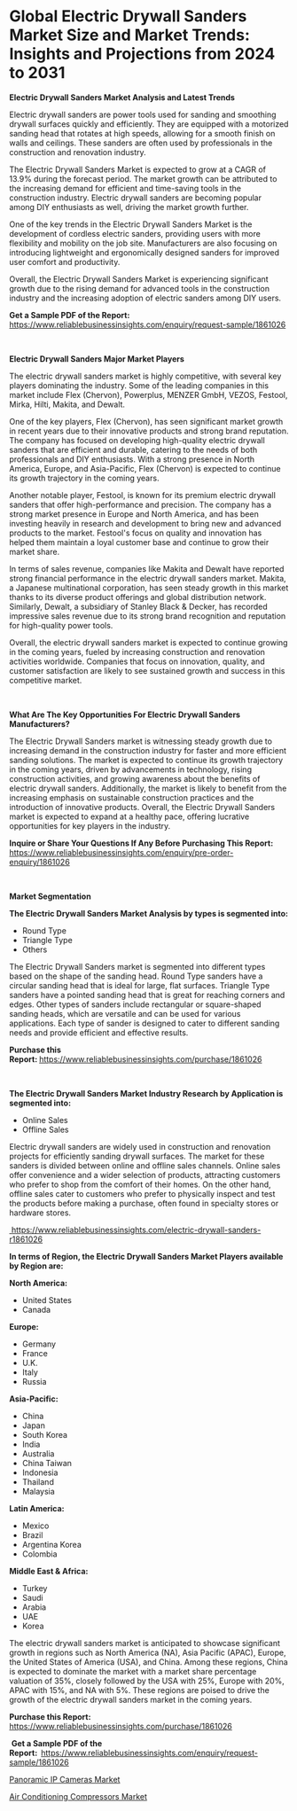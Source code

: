 <p><h1>Global Electric Drywall Sanders Market Size and Market Trends: Insights and Projections from 2024 to 2031</h1></p><p><strong>Electric Drywall Sanders Market Analysis and Latest Trends</strong></p>
<p><p>Electric drywall sanders are power tools used for sanding and smoothing drywall surfaces quickly and efficiently. They are equipped with a motorized sanding head that rotates at high speeds, allowing for a smooth finish on walls and ceilings. These sanders are often used by professionals in the construction and renovation industry.</p><p>The Electric Drywall Sanders Market is expected to grow at a CAGR of 13.9% during the forecast period. The market growth can be attributed to the increasing demand for efficient and time-saving tools in the construction industry. Electric drywall sanders are becoming popular among DIY enthusiasts as well, driving the market growth further.</p><p>One of the key trends in the Electric Drywall Sanders Market is the development of cordless electric sanders, providing users with more flexibility and mobility on the job site. Manufacturers are also focusing on introducing lightweight and ergonomically designed sanders for improved user comfort and productivity.</p><p>Overall, the Electric Drywall Sanders Market is experiencing significant growth due to the rising demand for advanced tools in the construction industry and the increasing adoption of electric sanders among DIY users.</p></p>
<p><strong>Get a Sample PDF of the Report:&nbsp;</strong> <a href="https://www.reliablebusinessinsights.com/enquiry/request-sample/1861026">https://www.reliablebusinessinsights.com/enquiry/request-sample/1861026</a></p>
<p>&nbsp;</p>
<p><strong>Electric Drywall Sanders Major Market Players</strong></p>
<p><p>The electric drywall sanders market is highly competitive, with several key players dominating the industry. Some of the leading companies in this market include Flex (Chervon), Powerplus, MENZER GmbH, VEZOS, Festool, Mirka, Hilti, Makita, and Dewalt.</p><p>One of the key players, Flex (Chervon), has seen significant market growth in recent years due to their innovative products and strong brand reputation. The company has focused on developing high-quality electric drywall sanders that are efficient and durable, catering to the needs of both professionals and DIY enthusiasts. With a strong presence in North America, Europe, and Asia-Pacific, Flex (Chervon) is expected to continue its growth trajectory in the coming years.</p><p>Another notable player, Festool, is known for its premium electric drywall sanders that offer high-performance and precision. The company has a strong market presence in Europe and North America, and has been investing heavily in research and development to bring new and advanced products to the market. Festool's focus on quality and innovation has helped them maintain a loyal customer base and continue to grow their market share.</p><p>In terms of sales revenue, companies like Makita and Dewalt have reported strong financial performance in the electric drywall sanders market. Makita, a Japanese multinational corporation, has seen steady growth in this market thanks to its diverse product offerings and global distribution network. Similarly, Dewalt, a subsidiary of Stanley Black & Decker, has recorded impressive sales revenue due to its strong brand recognition and reputation for high-quality power tools.</p><p>Overall, the electric drywall sanders market is expected to continue growing in the coming years, fueled by increasing construction and renovation activities worldwide. Companies that focus on innovation, quality, and customer satisfaction are likely to see sustained growth and success in this competitive market.</p></p>
<p>&nbsp;</p>
<p><strong>What Are The Key Opportunities For Electric Drywall Sanders Manufacturers?</strong></p>
<p><p>The Electric Drywall Sanders market is witnessing steady growth due to increasing demand in the construction industry for faster and more efficient sanding solutions. The market is expected to continue its growth trajectory in the coming years, driven by advancements in technology, rising construction activities, and growing awareness about the benefits of electric drywall sanders. Additionally, the market is likely to benefit from the increasing emphasis on sustainable construction practices and the introduction of innovative products. Overall, the Electric Drywall Sanders market is expected to expand at a healthy pace, offering lucrative opportunities for key players in the industry.</p></p>
<p><strong>Inquire or Share Your Questions If Any Before Purchasing This Report:</strong> <a href="https://www.reliablebusinessinsights.com/enquiry/pre-order-enquiry/1861026">https://www.reliablebusinessinsights.com/enquiry/pre-order-enquiry/1861026</a></p>
<p>&nbsp;</p>
<p><strong>Market Segmentation</strong></p>
<p><strong>The Electric Drywall Sanders Market Analysis by types is segmented into:</strong></p>
<p><ul><li>Round Type</li><li>Triangle Type</li><li>Others</li></ul></p>
<p><p>The Electric Drywall Sanders market is segmented into different types based on the shape of the sanding head. Round Type sanders have a circular sanding head that is ideal for large, flat surfaces. Triangle Type sanders have a pointed sanding head that is great for reaching corners and edges. Other types of sanders include rectangular or square-shaped sanding heads, which are versatile and can be used for various applications. Each type of sander is designed to cater to different sanding needs and provide efficient and effective results.</p></p>
<p><strong>Purchase this Report:&nbsp;</strong><a href="https://www.reliablebusinessinsights.com/purchase/1861026">https://www.reliablebusinessinsights.com/purchase/1861026</a></p>
<p>&nbsp;</p>
<p><strong>The Electric Drywall Sanders Market Industry Research by Application is segmented into:</strong></p>
<p><ul><li>Online Sales</li><li>Offline Sales</li></ul></p>
<p><p>Electric drywall sanders are widely used in construction and renovation projects for efficiently sanding drywall surfaces. The market for these sanders is divided between online and offline sales channels. Online sales offer convenience and a wider selection of products, attracting customers who prefer to shop from the comfort of their homes. On the other hand, offline sales cater to customers who prefer to physically inspect and test the products before making a purchase, often found in specialty stores or hardware stores.</p></p>
<p><a href="https://www.reliablebusinessinsights.com/electric-drywall-sanders-r1861026">&nbsp;https://www.reliablebusinessinsights.com/electric-drywall-sanders-r1861026</a></p>
<p><strong>In terms of Region, the Electric Drywall Sanders Market Players available by Region are:</strong></p>
<p>
    <p> <strong> North America: </strong>
        <ul>
            <li>United States</li>
            <li>Canada</li>
        </ul>
        </p> 
    <p> <strong> Europe: </strong>
        <ul>
            <li>Germany</li>
            <li>France</li>
            <li>U.K.</li>
            <li>Italy</li>
            <li>Russia</li>
        </ul>
        </p> 
    <p> <strong> Asia-Pacific: </strong>
        <ul>
            <li>China</li>
            <li>Japan</li>
            <li>South Korea</li>
            <li>India</li>
            <li>Australia</li>
            <li>China Taiwan</li>
            <li>Indonesia</li>
            <li>Thailand</li>
            <li>Malaysia</li>
        </ul>
        </p> 
    <p> <strong> Latin America: </strong>
        <ul>
            <li>Mexico</li>
            <li>Brazil</li>
            <li>Argentina Korea</li>
            <li>Colombia</li>
        </ul>
        </p> 
    <p> <strong> Middle East & Africa: </strong>
        <ul>
            <li>Turkey</li>
            <li>Saudi</li>
            <li>Arabia</li>
            <li>UAE</li>
            <li>Korea</li>
        </ul>
    </p>
    </p>
<p><p>The electric drywall sanders market is anticipated to showcase significant growth in regions such as North America (NA), Asia Pacific (APAC), Europe, the United States of America (USA), and China. Among these regions, China is expected to dominate the market with a market share percentage valuation of 35%, closely followed by the USA with 25%, Europe with 20%, APAC with 15%, and NA with 5%. These regions are poised to drive the growth of the electric drywall sanders market in the coming years.</p></p>
<p><strong>Purchase this Report: </strong><a href="https://www.reliablebusinessinsights.com/purchase/1861026">https://www.reliablebusinessinsights.com/purchase/1861026</a></p>
<p>&nbsp;<strong>Get a Sample PDF of the Report:&nbsp;&nbsp;</strong><a href="https://www.reliablebusinessinsights.com/enquiry/request-sample/1861026">https://www.reliablebusinessinsights.com/enquiry/request-sample/1861026</a></p>
<p><strong></strong></p>
<p><p><a href="https://github.com/wrwgzwbr35/Market-Research-Report-List-1/blob/main/panoramic-ip-cameras-market.md">Panoramic IP Cameras Market</a></p><p><a href="https://github.com/sifatuddin25/Market-Research-Report-List-1/blob/main/air-conditioning-compressors-market.md">Air Conditioning Compressors Market</a></p></p>